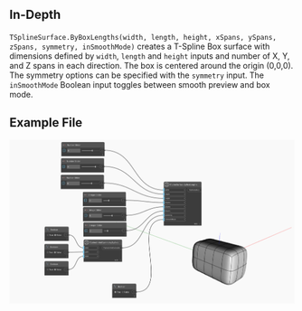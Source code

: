 <!--- Autodesk.DesignScript.Geometry.TSpline.TSplineSurface.ByBoxLengths(width, length, height, xSpans, ySpans, zSpans, symmetry, inSmoothMode) --->
<!--- WN6BWNG6A6KOPFMMRBHLV7XBOOEGXTSO5I5FZXHKKUG5YO6MNNYA --->
## In-Depth
`TSplineSurface.ByBoxLengths(width, length, height, xSpans, ySpans, zSpans, symmetry, inSmoothMode)` creates a T-Spline Box surface with dimensions defined by `width`, `length` and `height` inputs and number of X, Y, and Z spans in each direction. The box is centered around the origin (0,0,0). The symmetry options can be specified with the `symmetry` input. The `inSmoothMode` Boolean input toggles between smooth preview and box mode.

## Example File

![Example](./WN6BWNG6A6KOPFMMRBHLV7XBOOEGXTSO5I5FZXHKKUG5YO6MNNYA_img.jpg)

